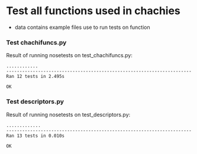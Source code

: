 # Test all functions used in chachies 
- data contains example files use to run tests on function  

### Test chachifuncs.py
Result of running nosetests on test_chachifuncs.py: 
```
............
----------------------------------------------------------------------
Ran 12 tests in 2.495s

OK
```

### Test descriptors.py
Result of running nosetests on test_descriptors.py:
```
.............
----------------------------------------------------------------------
Ran 13 tests in 0.010s

OK
```
